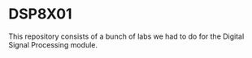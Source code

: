 # DSP8X01
This repository consists of a bunch of labs we had to do for the Digital Signal Processing module.
